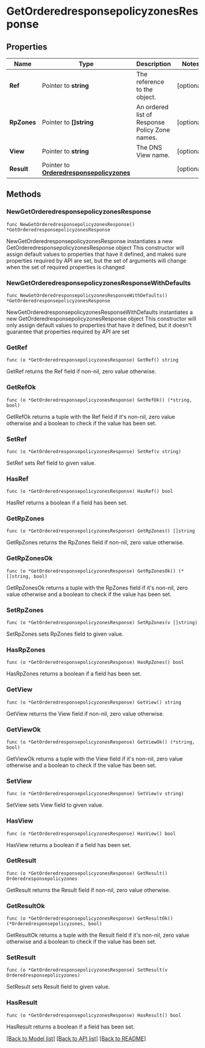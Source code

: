 # GetOrderedresponsepolicyzonesResponse

## Properties

Name | Type | Description | Notes
------------ | ------------- | ------------- | -------------
**Ref** | Pointer to **string** | The reference to the object. | [optional] 
**RpZones** | Pointer to **[]string** | An ordered list of Response Policy Zone names. | [optional] 
**View** | Pointer to **string** | The DNS View name. | [optional] 
**Result** | Pointer to [**Orderedresponsepolicyzones**](Orderedresponsepolicyzones.md) |  | [optional] 

## Methods

### NewGetOrderedresponsepolicyzonesResponse

`func NewGetOrderedresponsepolicyzonesResponse() *GetOrderedresponsepolicyzonesResponse`

NewGetOrderedresponsepolicyzonesResponse instantiates a new GetOrderedresponsepolicyzonesResponse object
This constructor will assign default values to properties that have it defined,
and makes sure properties required by API are set, but the set of arguments
will change when the set of required properties is changed

### NewGetOrderedresponsepolicyzonesResponseWithDefaults

`func NewGetOrderedresponsepolicyzonesResponseWithDefaults() *GetOrderedresponsepolicyzonesResponse`

NewGetOrderedresponsepolicyzonesResponseWithDefaults instantiates a new GetOrderedresponsepolicyzonesResponse object
This constructor will only assign default values to properties that have it defined,
but it doesn't guarantee that properties required by API are set

### GetRef

`func (o *GetOrderedresponsepolicyzonesResponse) GetRef() string`

GetRef returns the Ref field if non-nil, zero value otherwise.

### GetRefOk

`func (o *GetOrderedresponsepolicyzonesResponse) GetRefOk() (*string, bool)`

GetRefOk returns a tuple with the Ref field if it's non-nil, zero value otherwise
and a boolean to check if the value has been set.

### SetRef

`func (o *GetOrderedresponsepolicyzonesResponse) SetRef(v string)`

SetRef sets Ref field to given value.

### HasRef

`func (o *GetOrderedresponsepolicyzonesResponse) HasRef() bool`

HasRef returns a boolean if a field has been set.

### GetRpZones

`func (o *GetOrderedresponsepolicyzonesResponse) GetRpZones() []string`

GetRpZones returns the RpZones field if non-nil, zero value otherwise.

### GetRpZonesOk

`func (o *GetOrderedresponsepolicyzonesResponse) GetRpZonesOk() (*[]string, bool)`

GetRpZonesOk returns a tuple with the RpZones field if it's non-nil, zero value otherwise
and a boolean to check if the value has been set.

### SetRpZones

`func (o *GetOrderedresponsepolicyzonesResponse) SetRpZones(v []string)`

SetRpZones sets RpZones field to given value.

### HasRpZones

`func (o *GetOrderedresponsepolicyzonesResponse) HasRpZones() bool`

HasRpZones returns a boolean if a field has been set.

### GetView

`func (o *GetOrderedresponsepolicyzonesResponse) GetView() string`

GetView returns the View field if non-nil, zero value otherwise.

### GetViewOk

`func (o *GetOrderedresponsepolicyzonesResponse) GetViewOk() (*string, bool)`

GetViewOk returns a tuple with the View field if it's non-nil, zero value otherwise
and a boolean to check if the value has been set.

### SetView

`func (o *GetOrderedresponsepolicyzonesResponse) SetView(v string)`

SetView sets View field to given value.

### HasView

`func (o *GetOrderedresponsepolicyzonesResponse) HasView() bool`

HasView returns a boolean if a field has been set.

### GetResult

`func (o *GetOrderedresponsepolicyzonesResponse) GetResult() Orderedresponsepolicyzones`

GetResult returns the Result field if non-nil, zero value otherwise.

### GetResultOk

`func (o *GetOrderedresponsepolicyzonesResponse) GetResultOk() (*Orderedresponsepolicyzones, bool)`

GetResultOk returns a tuple with the Result field if it's non-nil, zero value otherwise
and a boolean to check if the value has been set.

### SetResult

`func (o *GetOrderedresponsepolicyzonesResponse) SetResult(v Orderedresponsepolicyzones)`

SetResult sets Result field to given value.

### HasResult

`func (o *GetOrderedresponsepolicyzonesResponse) HasResult() bool`

HasResult returns a boolean if a field has been set.


[[Back to Model list]](../README.md#documentation-for-models) [[Back to API list]](../README.md#documentation-for-api-endpoints) [[Back to README]](../README.md)


